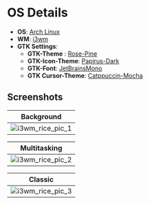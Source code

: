 # OS Details

- **OS**: [Arch Linux](https://archlinux.org/)
- **WM**: [i3wm](https://i3wm.org/docs/userguide.html#_default_keybindings)
- **GTK Settings**:  
  - **GTK-Theme** : [Rose-Pine](https://rosepinetheme.com/)
  - **GTK-Icon-Theme**: [Papirus-Dark](https://github.com/PapirusDevelopmentTeam/papirus-icon-theme)
  - **GTK-Font**: [JetBrainsMono](https://www.jetbrains.com/lp/mono/)
  - **GTK Cursor-Theme**: [Catppuccin-Mocha](https://github.com/catppuccin/cursors)

## Screenshots

|  Background  |
|  -  |
|  ![i3wm_rice_pic_1](https://github.com/user-attachments/assets/aff3eed8-63ae-448a-b3a3-cb4ea159076b)  |

|  Multitasking  |
|  -  |
|  ![i3wm_rice_pic_2](https://github.com/user-attachments/assets/5ff0cc23-dccc-43fa-bb08-ed0a2531293d)  |

|  Classic  |
|  -  |
|  ![i3wm_rice_pic_3](https://github.com/user-attachments/assets/4464393f-b532-4a8d-812e-34bb204ab0d8)  |
